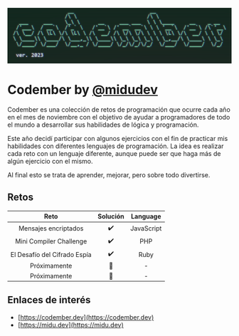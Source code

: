 ![Codember ver. 2023](resources/codember-logo.png)
# Codember by [@midudev](https://twitter.com/midudev)

Codember es una colección de retos de programación que ocurre cada año en el mes de noviembre con el objetivo de ayudar a programadores de todo el mundo a desarrollar sus habilidades de lógica y programación.

Este año decidí participar con algunos ejercicios con el fin de practicar mis habilidades con diferentes lenguajes de programación. La idea es realizar cada reto con un lenguaje diferente, aunque puede ser que haga más de algún ejercicio con el mismo.

Al final esto se trata de aprender, mejorar, pero sobre todo divertirse.

## Retos

|                           Reto                           |       Solución       |   Language   |
| :------------------------------------------------------: | :------------------: | :----------: |
|                   Mensajes encriptados                   |  :heavy_check_mark:  |  JavaScript  |
|                 Mini Compiler Challenge                  |  :heavy_check_mark:  |      PHP     |
|               El Desafío del Cifrado Espía               |  :heavy_check_mark:  |      Ruby    |
|                       Próximamente                       |    :radio_button:    |       -      |
|                       Próximamente                       |    :radio_button:    |       -      |

## Enlaces de interés
* [https://codember.dev](https://codember.dev)
* [https://midu.dev](https://midu.dev)
